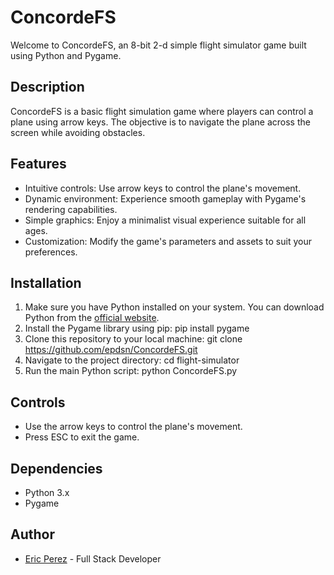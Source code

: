 # ConcordeFS

Welcome to ConcordeFS, an 8-bit 2-d simple flight simulator game built using Python and Pygame.

## Description

ConcordeFS is a basic flight simulation game where players can control a plane using arrow keys. The objective is to navigate the plane across the screen while avoiding obstacles.

## Features

- Intuitive controls: Use arrow keys to control the plane's movement.
- Dynamic environment: Experience smooth gameplay with Pygame's rendering capabilities.
- Simple graphics: Enjoy a minimalist visual experience suitable for all ages.
- Customization: Modify the game's parameters and assets to suit your preferences.

## Installation

1. Make sure you have Python installed on your system. You can download Python from the [official website](https://www.python.org/downloads/).
2. Install the Pygame library using pip:
    pip install pygame
3. Clone this repository to your local machine:
    git clone https://github.com/epdsn/ConcordeFS.git
4. Navigate to the project directory:
cd flight-simulator
5. Run the main Python script:
python ConcordeFS.py

## Controls
- Use the arrow keys to control the plane's movement.
- Press ESC to exit the game.

## Dependencies
- Python 3.x
- Pygame

## Author

- [Eric Perez](https://github.com/epdsn) - Full Stack Developer
